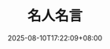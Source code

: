 ---
title: "名人名言"
description: 
date: 2025-08-10T17:22:09+08:00
image: 
math: 
license: 
hidden: false
comments: true
draft: true
---